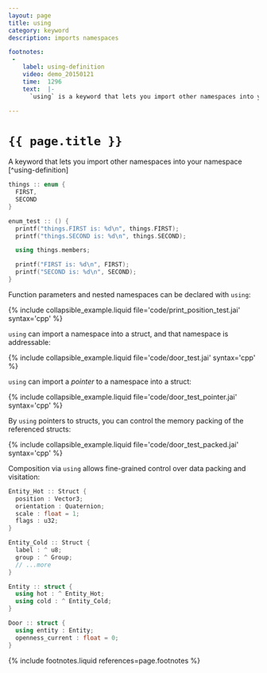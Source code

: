 ```yaml
---
layout: page
title: using
category: keyword
description: imports namespaces

footnotes:
 -
    label: using-definition
    video: demo_20150121
    time:  1296
    text:  |-
      `using` is a keyword that lets you import other namespaces into your namespace.

---
```


# `{{ page.title }}`

A keyword that lets you import other namespaces into your namespace [^using-definition]

```cpp
things :: enum {
  FIRST,
  SECOND
}

enum_test :: () {
  printf("things.FIRST is: %d\n", things.FIRST);
  printf("things.SECOND is: %d\n", things.SECOND);

  using things.members;

  printf("FIRST is: %d\n", FIRST);
  printf("SECOND is: %d\n", SECOND);
}
```

Function parameters and nested namespaces can be declared with `using`:

{% include collapsible_example.liquid file='code/print_position_test.jai' syntax='cpp' %}

`using` can import a namespace into a struct, and that namespace is addressable:

{% include collapsible_example.liquid file='code/door_test.jai' syntax='cpp' %}

`using` can import a _pointer_ to a namespace into a struct:

{% include collapsible_example.liquid file='code/door_test_pointer.jai' syntax='cpp' %}

By `using` pointers to structs, you can control the memory packing of the referenced structs:

{% include collapsible_example.liquid file='code/door_test_packed.jai' syntax='cpp' %}

Composition via `using` allows fine-grained control over data packing and visitation:

```cpp
Entity_Hot :: Struct {
  position : Vector3;
  orientation : Quaternion;
  scale : float = 1;
  flags : u32;
}

Entity_Cold :: Struct {
  label : ^ u8;
  group : ^ Group;
  // ...more
}

Entity :: struct {
  using hot : ^ Entity_Hot;
  using cold : ^ Entity_Cold;
}

Door :: struct {
  using entity : Entity;
  openness_current : float = 0;
}
```

{% include footnotes.liquid references=page.footnotes %}
